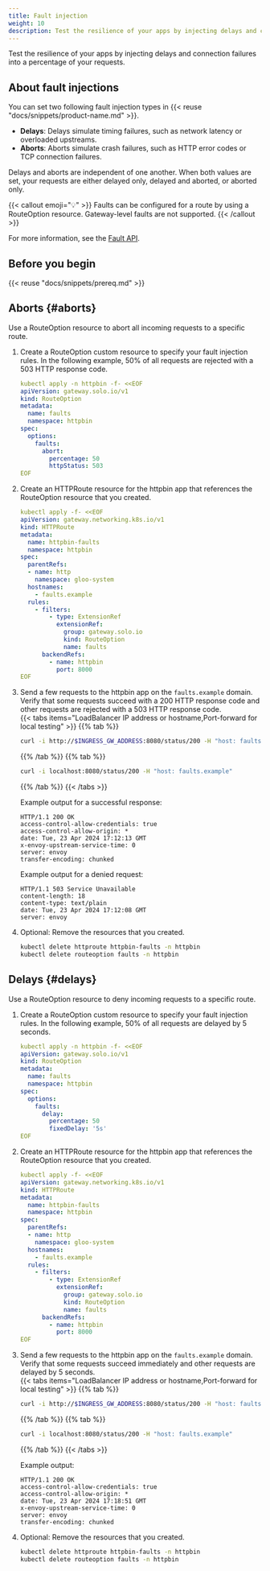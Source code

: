 ```yaml
---
title: Fault injection
weight: 10
description: Test the resilience of your apps by injecting delays and connection failures into a percentage of your requests.
---
```

Test the resilience of your apps by injecting delays and connection failures into a percentage of your requests.

## About fault injections

You can set two following fault injection types in {{< reuse "docs/snippets/product-name.md" >}}. 

* **Delays**: Delays simulate timing failures, such as network latency or overloaded upstreams.
* **Aborts**: Aborts simulate crash failures, such as HTTP error codes or TCP connection failures. 

Delays and aborts are independent of one another. When both values are set, your requests are either delayed only, delayed and aborted, or aborted only.

{{< callout emoji="💡" >}}
Faults can be configured for a route by using a RouteOption resource. Gateway-level faults are not supported.
{{< /callout >}}

For more information, see the [Fault API](/docs/reference/api/fault/).

## Before you begin

{{< reuse "docs/snippets/prereq.md" >}}

## Aborts {#aborts}
   
Use a RouteOption resource to abort all incoming requests to a specific route. 

1. Create a RouteOption custom resource to specify your fault injection rules. In the following example, 50% of all requests are rejected with a 503 HTTP response code.  
   ```yaml
   kubectl apply -n httpbin -f- <<EOF
   apiVersion: gateway.solo.io/v1
   kind: RouteOption
   metadata:
     name: faults
     namespace: httpbin
   spec:
     options:
       faults:
         abort:
           percentage: 50
           httpStatus: 503
   EOF
   ```

2. Create an HTTPRoute resource for the httpbin app that references the RouteOption resource that you created. 
   ```yaml
   kubectl apply -f- <<EOF
   apiVersion: gateway.networking.k8s.io/v1
   kind: HTTPRoute
   metadata:
     name: httpbin-faults
     namespace: httpbin
   spec:
     parentRefs:
     - name: http
       namespace: gloo-system
     hostnames:
       - faults.example
     rules:
       - filters:
           - type: ExtensionRef
             extensionRef:
               group: gateway.solo.io
               kind: RouteOption
               name: faults
         backendRefs:
           - name: httpbin
             port: 8000
   EOF
   ```

3. Send a few requests to the httpbin app on the `faults.example` domain. Verify that some requests succeed with a 200 HTTP response code and other requests are rejected with a 503 HTTP response code.  
   {{< tabs items="LoadBalancer IP address or hostname,Port-forward for local testing" >}}
   {{% tab %}}
   ```sh
   curl -i http://$INGRESS_GW_ADDRESS:8080/status/200 -H "host: faults.example:8080"
   ```
   {{% /tab %}}
   {{% tab  %}}
   ```sh
   curl -i localhost:8080/status/200 -H "host: faults.example"
   ```
   {{% /tab %}}
   {{< /tabs >}}

   Example output for a successful response: 
   ```
   HTTP/1.1 200 OK
   access-control-allow-credentials: true
   access-control-allow-origin: *
   date: Tue, 23 Apr 2024 17:12:13 GMT
   x-envoy-upstream-service-time: 0
   server: envoy
   transfer-encoding: chunked
   ```
   
   Example output for a denied request: 
   ```
   HTTP/1.1 503 Service Unavailable
   content-length: 18
   content-type: text/plain
   date: Tue, 23 Apr 2024 17:12:08 GMT
   server: envoy
   ```

4. Optional: Remove the resources that you created. 
   ```sh
   kubectl delete httproute httpbin-faults -n httpbin
   kubectl delete routeoption faults -n httpbin
   ```

## Delays {#delays}

Use a RouteOption resource to deny incoming requests to a specific route. 

1. Create a RouteOption custom resource to specify your fault injection rules. In the following example, 50% of all requests are delayed by 5 seconds.  
   ```yaml
   kubectl apply -n httpbin -f- <<EOF
   apiVersion: gateway.solo.io/v1
   kind: RouteOption
   metadata:
     name: faults
     namespace: httpbin
   spec:
     options:
       faults:
         delay:
           percentage: 50
           fixedDelay: '5s'
   EOF
   ```

2. Create an HTTPRoute resource for the httpbin app that references the RouteOption resource that you created. 
   ```yaml
   kubectl apply -f- <<EOF
   apiVersion: gateway.networking.k8s.io/v1
   kind: HTTPRoute
   metadata:
     name: httpbin-faults
     namespace: httpbin
   spec:
     parentRefs:
     - name: http
       namespace: gloo-system
     hostnames:
       - faults.example
     rules:
       - filters:
           - type: ExtensionRef
             extensionRef:
               group: gateway.solo.io
               kind: RouteOption
               name: faults
         backendRefs:
           - name: httpbin
             port: 8000
   EOF
   ```

3. Send a few requests to the httpbin app on the `faults.example` domain. Verify that some requests succeed immediately and other requests are delayed by 5 seconds.   
   {{< tabs items="LoadBalancer IP address or hostname,Port-forward for local testing" >}}
   {{% tab %}}
   ```sh
   curl -i http://$INGRESS_GW_ADDRESS:8080/status/200 -H "host: faults.example:8080"
   ```
   {{% /tab %}}
   {{% tab %}}
   ```sh
   curl -i localhost:8080/status/200 -H "host: faults.example"
   ```
   {{% /tab %}}
   {{< /tabs >}}

   Example output: 
   ```
   HTTP/1.1 200 OK
   access-control-allow-credentials: true
   access-control-allow-origin: *
   date: Tue, 23 Apr 2024 17:18:51 GMT
   x-envoy-upstream-service-time: 0
   server: envoy
   transfer-encoding: chunked
   ```

4. Optional: Remove the resources that you created. 
   ```sh
   kubectl delete httproute httpbin-faults -n httpbin
   kubectl delete routeoption faults -n httpbin
   ```

